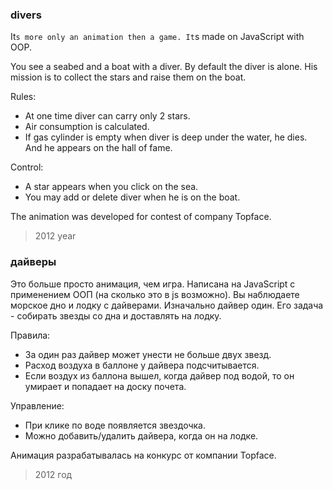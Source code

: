 ### divers

It`s more only an animation then a game.
It`s made on JavaScript with OOP.

You see a seabed and a boat with a diver.
By default the diver is alone.
His mission is to collect the stars and raise them on the boat.

Rules:
 * At one time diver can carry only 2 stars.
 * Air consumption is calculated.
 * If gas cylinder is empty when diver is deep under the water, he dies. And he appears on the hall of fame.

Control: 
 * A star appears when you click on the sea.
 * You may add or delete diver when he is on the boat.

The animation was developed for contest of company Topface.
 
> 2012 year



### дайверы

Это больше просто анимация, чем игра.
Написана на JavaScript с применением ООП (на сколько это в js возможно).
Вы наблюдаете морское дно и лодку с дайверами.
Изначально дайвер один. Его задача - собирать звезды со дна и доставлять на лодку.

Правила:
 * За один раз дайвер может унести не больше двух звезд.
 * Расход воздуха в баллоне у дайвера подсчитывается.
 * Если воздух из баллона вышел, когда дайвер под водой, то он умирает и попадает на доску почета.

Управление: 
 * При клике по воде появляется звездочка.
 * Можно добавить/удалить дайвера, когда он на лодке.

Анимация разрабатывалась на конкурс от компании Topface.
 
> 2012 год
